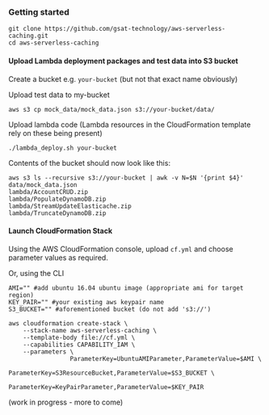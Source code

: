 ### Getting started
```
git clone https://github.com/gsat-technology/aws-serverless-caching.git
cd aws-serverless-caching
```

#### Upload Lambda deployment packages and test data into S3 bucket

Create a bucket e.g. `your-bucket` (but not that exact name obviously)

Upload test data to my-bucket

```
aws s3 cp mock_data/mock_data.json s3://your-bucket/data/
```
Upload lambda code (Lambda resources in the CloudFormation template rely on these being present)

```
./lambda_deploy.sh your-bucket
```
Contents of the bucket should now look like this:
```
aws s3 ls --recursive s3://your-bucket | awk -v N=$N '{print $4}'
data/mock_data.json
lambda/AccountCRUD.zip
lambda/PopulateDynamoDB.zip
lambda/StreamUpdateElasticache.zip
lambda/TruncateDynamoDB.zip
```

#### Launch CloudFormation Stack

Using the AWS CloudFormation console, upload `cf.yml` and choose parameter values as required.

Or, using the CLI

```
AMI="" #add ubuntu 16.04 ubuntu image (appropriate ami for target region)
KEY_PAIR="" #your existing aws keypair name
S3_BUCKET="" #aforementioned bucket (do not add 's3://')

aws cloudformation create-stack \
    --stack-name aws-serverless-caching \
    --template-body file://cf.yml \
    --capabilities CAPABILITY_IAM \
    --parameters \
                 ParameterKey=UbuntuAMIParameter,ParameterValue=$AMI \
                 ParameterKey=S3ResourceBucket,ParameterValue=$S3_BUCKET \
                 ParameterKey=KeyPairParameter,ParameterValue=$KEY_PAIR
```

(work in progress - more to come)
